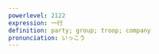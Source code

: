 ```yaml
---
powerlevel: 2122
expression: 一行
definition: party; group; troop; company
pronunciation: いっこう
---
```

